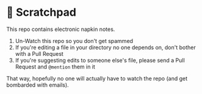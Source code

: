 # :pencil: Scratchpad

This repo contains electronic napkin notes. 

1. Un-Watch this repo so you don't get spammed
2. If you're editing a file in your directory no one depends on, don't bother with a Pull Request
3. If you're suggesting edits to someone else's file, please send a Pull Request and `@mention` them in it

That way, hopefully no one will actually have to watch the repo (and get bombarded with emails).
